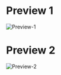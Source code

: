 # Preview 1
![Preview-1](https://github.com/user-attachments/assets/3018a966-ea97-485d-9ee2-286dbbe6688c)
# Preview 2
![Preview-2](https://github.com/user-attachments/assets/dc490dc1-1054-44ee-97e1-c7057076d0e8)
